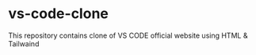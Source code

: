 # vs-code-clone
This repository contains clone of VS CODE official website using HTML &amp; Tailwaind
